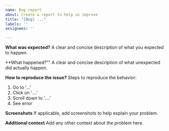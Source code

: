 ```yaml
---
name: Bug report
about: Create a report to help us improve
title: "[Bug] ..."
labels: ''
assignees: ''

---
```


**What was expected?**
A clear and concise description of what you expected to happen.

**What happened?""
A clear and concise description of what unexpected did actually happen.

**How to reproduce the issue?**
Steps to reproduce the behavior:
1. Go to '...'
2. Click on '....'
3. Scroll down to '....'
4. See error

**Screenshots**
If applicable, add screenshots to help explain your problem.

**Additional context**
Add any other context about the problem here.
